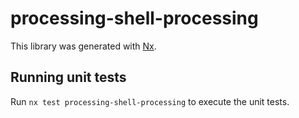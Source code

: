 # processing-shell-processing

This library was generated with [Nx](https://nx.dev).

## Running unit tests

Run `nx test processing-shell-processing` to execute the unit tests.
